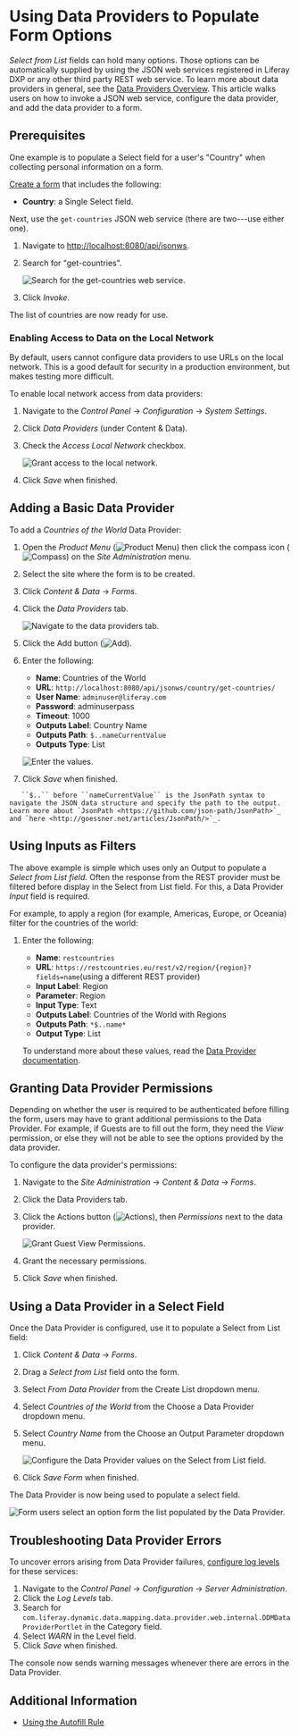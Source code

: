 # Using Data Providers to Populate Form Options

_Select from List_ fields can hold many options. Those options can be automatically supplied by using the JSON web services registered in Liferay DXP or any other third party REST web service. To learn more about data providers in general, see the [Data Providers Overview](./data-providers-overview.md). This article walks users on how to invoke a JSON web service, configure the data provider, and add the data provider to a form.

## Prerequisites

One example is to populate a Select field for a user's "Country" when collecting personal information on a form.

[Create a form](../creating-forms.md) that includes the following:

-   **Country**: a Single Select field.

Next, use the `get-countries` JSON web service (there are two---use either one).

1. Navigate to [http://localhost:8080/api/jsonws](http://localhost:8080/api/jsonws).
1. Search for "get-countries".

    ![Search for the get-countries web service.](./using-a-data-provider-to-populate-form-options/images/01.png)

1. Click _Invoke_.

The list of countries are now ready for use.

### Enabling Access to Data on the Local Network

By default, users cannot configure data providers to use URLs on the local network. This is a good default for security in a production environment, but makes testing more difficult.

To enable local network access from data providers:

1. Navigate to the _Control Panel_ &rarr; _Configuration_ &rarr; _System Settings_.
1. Click _Data Providers_ (under Content & Data).
1. Check the _Access Local Network_ checkbox.

    ![Grant access to the local network.](./using-a-data-provider-to-populate-form-options/images/02.png)

1. Click _Save_ when finished.

## Adding a Basic Data Provider

To add a _Countries of the World_ Data Provider:

1. Open the _Product Menu_ (![Product Menu](../../../../images/icon-product-menu.png)) then click the compass icon (![Compass](../../../../images/icon-compass.png)) on the _Site Administration_ menu.
1. Select the site where the form is to be created.
1. Click _Content & Data_ &rarr; _Forms_.
1. Click the _Data Providers_ tab.

    ![Navigate to the data providers tab.](./using-a-data-provider-to-populate-form-options/images/03.png)

1. Click the Add button (![Add](../../../../images/icon-add.png)).
1. Enter the following:

    - **Name**: Countries of the World
    - **URL**: `http://localhost:8080/api/jsonws/country/get-countries/`
    - **User Name**: `adminuser@liferay.com`
    - **Password**: adminuserpass
    - **Timeout**: 1000
    - **Outputs Label**: Country Name
    - **Outputs Path**: `$..nameCurrentValue`
    - **Outputs Type**: List

    ![Enter the values.](./using-a-data-provider-to-populate-form-options/images/04.png)

1. Click _Save_ when finished.

```note::
   ``$..`` before ``nameCurrentValue`` is the JsonPath syntax to navigate the JSON data structure and specify the path to the output. Learn more about `JsonPath <https://github.com/json-path/JsonPath>`_ and `here <http://goessner.net/articles/JsonPath/>`_.
```

## Using Inputs as Filters

The above example is simple which uses only an Output to populate a _Select from List field_. Often the response from the REST provider must be filtered before display in the Select from List field. For this, a Data Provider _Input_ field is required.

For example, to apply a region (for example, Americas, Europe, or Oceania) filter for the countries of the world:

1. Enter the following:

    - **Name**: `restcountries`
    - **URL**: `https://restcountries.eu/rest/v2/region/{region}?fields=name`(using a different REST provider)
    - **Input Label**: Region
    - **Parameter**: Region
    - **Input Type**: Text
    - **Outputs Label**: Countries of the World with Regions
    - **Outputs Path**: `*$..name*`
    - **Output Type**: List

    To understand more about these values, read the [Data Provider documentation](../data-providers-overview.md).

## Granting Data Provider Permissions

Depending on whether the user is required to be authenticated before filling the form, users may have to grant additional permissions to the Data Provider. For example, if Guests are to fill out the form, they need the _View_ permission, or else they will not be able to see the options provided by the data provider.

To configure the data provider's permissions:

1. Navigate to the _Site Administration_ &rarr; _Content & Data_ &rarr; _Forms_.
1. Click the Data Providers tab.
1. Click the Actions button (![Actions](../../../../images/icon-actions.png)), then _Permissions_ next to the data provider.

    ![Grant Guest View Permissions.](./using-a-data-provider-to-populate-form-options/images/06.png)

1. Grant the necessary permissions.
1. Click _Save_ when finished.

## Using a Data Provider in a Select Field

Once the Data Provider is configured, use it to populate a Select from List field:

1. Click _Content & Data_ &rarr; _Forms_.
1. Drag a _Select from List_ field onto the form.
1. Select _From Data Provider_ from the Create List dropdown menu.
1. Select _Countries of the World_ from the Choose a Data Provider dropdown menu.
1. Select _Country Name_ from the Choose an Output Parameter dropdown menu.

    ![Configure the Data Provider values on the Select from List field.](./using-a-data-provider-to-populate-form-options/images/05.png)

1. Click _Save Form_ when finished.

The Data Provider is now being used to populate a select field.

![Form users select an option form the list populated by the Data Provider.](./using-a-data-provider-to-populate-form-options/images/07.png)

## Troubleshooting Data Provider Errors

To uncover errors arising from Data Provider failures, [configure log levels](../../../../system-administration/using-the-server-administration-panel/configuring-logging.md) for these services:

1. Navigate to the _Control Panel_ &rarr; _Configuration_ &rarr; _Server Administration_.
1. Click the _Log Levels_ tab.
1. Search for `com.liferay.dynamic.data.mapping.data.provider.web.internal.DDMDataProviderPortlet` in the Category field.
1. Select _WARN_ in the Level field.
1. Click _Save_ when finished.

The console now sends warning messages whenever there are errors in the Data Provider.

## Additional Information

-   [Using the Autofill Rule](./form-rules/using-the-autofill-rule.md)
